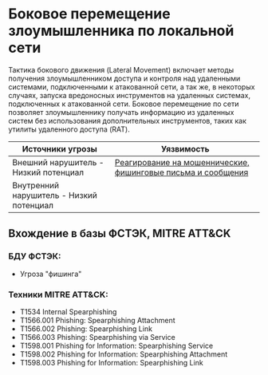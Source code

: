 # Боковое перемещение злоумышленника по локальной сети
Тактика бокового движения (Lateral Movement) включает методы получения злоумышленником доступа и контроля над удаленными системами, подключенными к атакованной сети, а так же, в некоторых случаях, запуска вредоносных инструментов на удаленных системах, подключенных к атакованной сети. Боковое перемещение по сети позволяет злоумышленнику получать информацию из удаленных систем без использования дополнительных инструментов, таких как утилиты удаленного доступа (RAT).

|Источники угрозы|Уязвимость|
|-|--------|
|Внешний нарушитель - Низкий потенциал|[Реагирование на мошеннические, фишинговые письма и сообщения](//vulnerabilities/page1)|
|Внутренний нарушитель - Низкий потенциал|

## Вхождение в базы ФСТЭК, MITRE ATT&CK
### БДУ ФСТЭК:
+ Угроза "фишинга"

### Техники MITRE ATT&CK:
+ T1534 Internal Spearphishing
+    T1566.001 Phishing: Spearphishing Attachment
+   T1566.002 Phishing: Spearphishing Link
+    T1566.003 Phishing: Spearphishing via Service
+    T1598.001 Phishing for Information: Spearphishing Service
+    T1598.002 Phishing for Information: Spearphishing Attachment
+    T1598.003 Phishing for Information: Spearphishing Link